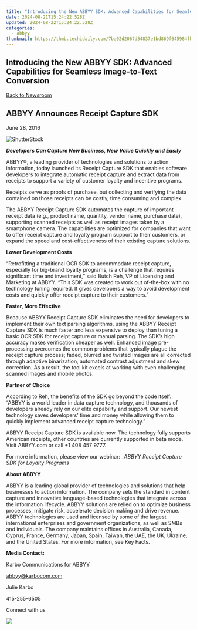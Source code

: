 ```yaml
---
title: "Introducing the New ABBYY SDK: Advanced Capabilities for Seamless Image-to-Text Conversion"
date: 2024-08-21T15:24:22.528Z
updated: 2024-08-22T15:24:22.528Z
categories:
  - abbyy
thumbnail: https://thmb.techidaily.com/7ba02d2067d54837e1bd869f645984fb69141a6a34b2694ff1529f9b0220b04e.jpg
---
```


## Introducing the New ABBYY SDK: Advanced Capabilities for Seamless Image-to-Text Conversion

[Back to Newsroom](https://tools.techidaily.com/abbyy/products/)

## ABBYY Announces Receipt Capture SDK

June 28, 2016

![ShutterStock](https://content.abbyy.com/-/media/project/abbyy/abbyy/branchtemplates/shutterstock_1272462163_1296-x-729.jpg?h=729&iar=0&w=1296)

_**Developers Can Capture New Business, New Value Quickly and Easily**_ 

ABBYY®, a leading provider of technologies and solutions to action information, today launched its Receipt Capture SDK that enables software developers to integrate automatic receipt capture and extract data from receipts to support a variety of customer loyalty and incentive programs.

Receipts serve as proofs of purchase, but collecting and verifying the data contained on those receipts can be costly, time consuming and complex.

The ABBYY Receipt Capture SDK automates the capture of important receipt data (e.g., product name, quantity, vendor name, purchase date), supporting scanned receipts as well as receipt images taken by a smartphone camera. The capabilities are optimized for companies that want to offer receipt capture and loyalty program support to their customers, or expand the speed and cost-effectiveness of their existing capture solutions.

**Lower Development Costs** 

“Retrofitting a traditional OCR SDK to accommodate receipt capture, especially for big-brand loyalty programs, is a challenge that requires significant time and investment,” said Butch Reh, VP of Licensing and Marketing at ABBYY. “This SDK was created to work out of-the-box with no technology tuning required. It gives developers a way to avoid development costs and quickly offer receipt capture to their customers.”

**Faster, More Effective**

Because ABBYY Receipt Capture SDK eliminates the need for developers to implement their own text parsing algorithms, using the ABBYY Receipt Capture SDK is much faster and less expensive to deploy than tuning a basic OCR SDK for receipt capture or manual parsing. The SDK’s high accuracy makes verification cheaper as well. Enhanced image pre-processing overcomes the common problems that typically plague the receipt capture process; faded, blurred and twisted images are all corrected through adaptive binarization, automated contrast adjustment and skew correction. As a result, the tool kit excels at working with even challenging scanned images and mobile photos.

**Partner of Choice**

According to Reh, the benefits of the SDK go beyond the code itself. “ABBYY is a world leader in data capture technology, and thousands of developers already rely on our elite capability and support. Our newest technology saves developers’ time and money while allowing them to quickly implement advanced receipt capture technology.”

ABBYY Receipt Capture SDK is available now. The technology fully supports American receipts, other countries are currently supported in beta mode. Visit ABBYY.com or call +1 408 457 9777.

For more information, please view our webinar: __ABBYY Receipt Capture SDK for Loyalty Programs_ 

**About ABBYY**

ABBYY is a leading global provider of technologies and solutions that help businesses to action information. The company sets the standard in content capture and innovative language-based technologies that integrate across the information lifecycle. ABBYY solutions are relied on to optimize business processes, mitigate risk, accelerate decision making and drive revenue. ABBYY technologies are used and licensed by some of the largest international enterprises and government organizations, as well as SMBs and individuals. The company maintains offices in Australia, Canada, Cyprus, France, Germany, Japan, Spain, Taiwan, the UAE, the UK, Ukraine, and the United States. For more information, see Key Facts.

**Media Contact:** 

Karbo Communications for ABBYY

abbyy@karbocom.com

Julie Karbo

415-255-6505

Connect with us

<ins class="adsbygoogle"
     style="display:block"
     data-ad-format="autorelaxed"
     data-ad-client="ca-pub-7571918770474297"
     data-ad-slot="1223367746"></ins>



<ins class="adsbygoogle"
     style="display:block"
     data-ad-client="ca-pub-7571918770474297"
     data-ad-slot="8358498916"
     data-ad-format="auto"
     data-full-width-responsive="true"></ins>

<!-- affiliate ads begin -->
<a href="https://store.nero.com/order/checkout.php?PRODS=22889392&QTY=1&AFFILIATE=108875&CART=1"><img src="http://webstatic.nero.com/nero2015-com-wAssets/img/affiliate/media/banner728-90eng.jpg" border="0"></a>
<!-- affiliate ads end -->